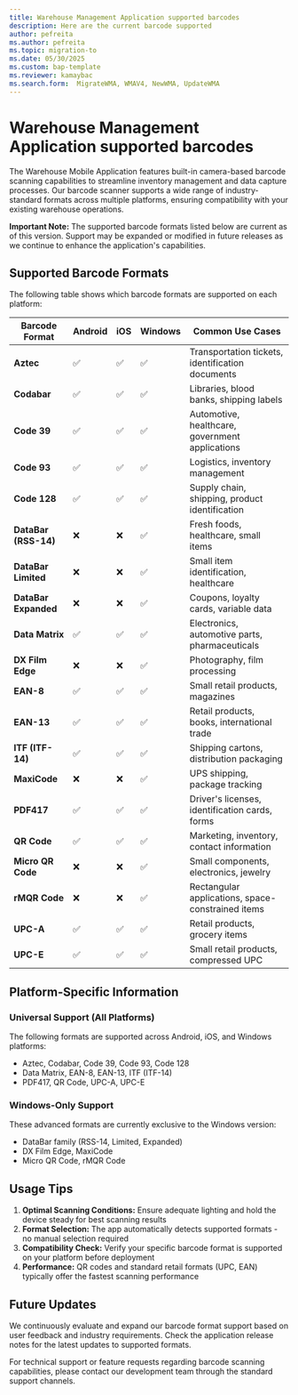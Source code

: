 ```yaml
---
title: Warehouse Management Application supported barcodes
description: Here are the current barcode supported
author: pefreita
ms.author: pefreita
ms.topic: migration-to
ms.date: 05/30/2025
ms.custom: bap-template
ms.reviewer: kamaybac
ms.search.form:  MigrateWMA, WMAV4, NewWMA, UpdateWMA
---
```


# Warehouse Management Application supported barcodes

The Warehouse Mobile Application features built-in camera-based barcode scanning capabilities to streamline inventory management and data capture processes. Our barcode scanner supports a wide range of industry-standard formats across multiple platforms, ensuring compatibility with your existing warehouse operations.

**Important Note:** The supported barcode formats listed below are current as of this version. Support may be expanded or modified in future releases as we continue to enhance the application's capabilities.

## Supported Barcode Formats

The following table shows which barcode formats are supported on each platform:

| Barcode Format | Android | iOS | Windows | Common Use Cases |
|----------------|---------|-----|---------|------------------|
| **Aztec** | ✅ | ✅ | ✅ | Transportation tickets, identification documents |
| **Codabar** | ✅ | ✅ | ✅ | Libraries, blood banks, shipping labels |
| **Code 39** | ✅ | ✅ | ✅ | Automotive, healthcare, government applications |
| **Code 93** | ✅ | ✅ | ✅ | Logistics, inventory management |
| **Code 128** | ✅ | ✅ | ✅ | Supply chain, shipping, product identification |
| **DataBar (RSS-14)** | ❌ | ❌ | ✅ | Fresh foods, healthcare, small items |
| **DataBar Limited** | ❌ | ❌ | ✅ | Small item identification, healthcare |
| **DataBar Expanded** | ❌ | ❌ | ✅ | Coupons, loyalty cards, variable data |
| **Data Matrix** | ✅ | ✅ | ✅ | Electronics, automotive parts, pharmaceuticals |
| **DX Film Edge** | ❌ | ❌ | ✅ | Photography, film processing |
| **EAN-8** | ✅ | ✅ | ✅ | Small retail products, magazines |
| **EAN-13** | ✅ | ✅ | ✅ | Retail products, books, international trade |
| **ITF (ITF-14)** | ✅ | ✅ | ✅ | Shipping cartons, distribution packaging |
| **MaxiCode** | ❌ | ❌ | ✅ | UPS shipping, package tracking |
| **PDF417** | ✅ | ✅ | ✅ | Driver's licenses, identification cards, forms |
| **QR Code** | ✅ | ✅ | ✅ | Marketing, inventory, contact information |
| **Micro QR Code** | ❌ | ❌ | ✅ | Small components, electronics, jewelry |
| **rMQR Code** | ❌ | ❌ | ✅ | Rectangular applications, space-constrained items |
| **UPC-A** | ✅ | ✅ | ✅ | Retail products, grocery items |
| **UPC-E** | ✅ | ✅ | ✅ | Small retail products, compressed UPC |

## Platform-Specific Information

### Universal Support (All Platforms)

The following formats are supported across Android, iOS, and Windows platforms:

- Aztec, Codabar, Code 39, Code 93, Code 128
- Data Matrix, EAN-8, EAN-13, ITF (ITF-14)
- PDF417, QR Code, UPC-A, UPC-E

### Windows-Only Support

These advanced formats are currently exclusive to the Windows version:

- DataBar family (RSS-14, Limited, Expanded)
- DX Film Edge, MaxiCode
- Micro QR Code, rMQR Code

## Usage Tips

1. **Optimal Scanning Conditions:** Ensure adequate lighting and hold the device steady for best scanning results
2. **Format Selection:** The app automatically detects supported formats - no manual selection required
3. **Compatibility Check:** Verify your specific barcode format is supported on your platform before deployment
4. **Performance:** QR codes and standard retail formats (UPC, EAN) typically offer the fastest scanning performance

## Future Updates

We continuously evaluate and expand our barcode format support based on user feedback and industry requirements. Check the application release notes for the latest updates to supported formats.

For technical support or feature requests regarding barcode scanning capabilities, please contact our development team through the standard support channels.
